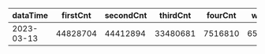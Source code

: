 |dataTime|firstCnt|secondCnt|thirdCnt|fourCnt|winCnt|vrate|wrate|
|-|-|-|-|-|-|-|-|
|2023-03-13|44828704|44412894|33480681|7516810|6535358|0%|0%|